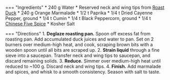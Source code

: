 === "Ingredients"
    * 240 g Water
    * Reserved neck and wing tips from [Roast Duck](../../../meats/poultry/oven-roasted-duck.md)
    * 240 g Orange Marmalade
    * 1/2 t Paprika
    * 1/4 t Dried Cayenne Pepper, ground
    * 1/4 t Cumin
    * 1/4 t Black Peppercorn, ground
    * 1/4 t [Chinese Five Spice](../../../seasonings/spice-blends/chinese-five-spice.md)
    * Kosher Salt

=== "Directions"
    1. **Deglaze roasting pan.** Spoon off excess fat from roasting pan. Add accumulated duck juices and water to pan. Set on 2 burners over medium-high heat, and cook, scraping brown bits with a wooden spoon until all bits are scraped up.
    2. **Strain liquid** through a fine sieve into a saucepan. Transfer neck and wing tips to saucepan, and discard remaining solids.
    3. **Reduce.** Simmer over medium-high heat until reduced to ~100 g. Discard neck and wing tips.
    4. **Finish.** Add marmalade and spices, and whisk to a smooth consistency. Season with salt to taste.


[^stewart]:
    Stewart, Martha. ["Orange Marmalade Pan Sauce."](https://www.marthastewart.com/1511152/orange-marmalade-pan-sauce) _Martha Stewart._ March 2010.
